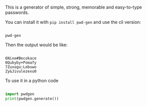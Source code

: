 This is a generator of simple, strong, memorable and easy-to-type passwords.

You can install it with `pip install pwd-gen` and use the cli version:

```

pwd-gen
```

Then the output would be like:

```

6Nixe#Becokace
0Qubyby+Pomafy
7Zuxogu:Lebuwo
Zy&Jivulezexu0
```

To use it in a python code

```python

import pwdgen
print(pwdgen.generate())
```
